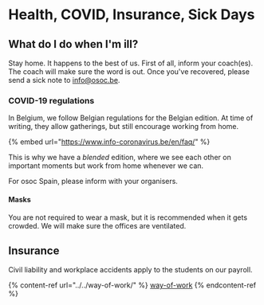 # Health, COVID, Insurance, Sick Days

## What do I do when I'm ill?

Stay home. It happens to the best of us. First of all, inform your coach(es). The coach will make sure the word is out. Once you've recovered, please send a sick note to [info@osoc.be](mailto:info@osoc.be).

### COVID-19 regulations

In Belgium, we follow Belgian regulations for the Belgian edition. At time of writing, they allow gatherings, but still encourage working from home.

{% embed url="https://www.info-coronavirus.be/en/faq/" %}

This is why we have a _blended_ edition, where we see each other on important moments but work from home whenever we can.

For osoc Spain, please inform with your organisers.

#### Masks

You are not required to wear a mask, but it is recommended when it gets crowded. We will make sure the offices are ventilated.

## Insurance

Civil liability and workplace accidents apply to the students on our payroll.



{% content-ref url="../../way-of-work/" %}
[way-of-work](../../way-of-work/)
{% endcontent-ref %}
